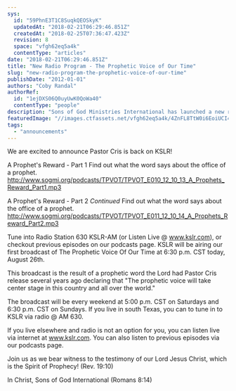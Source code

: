 ```yaml
---
sys:
  id: "59PhnE3T1C8SuqkQEOSkyK"
  updatedAt: "2018-02-21T06:29:46.851Z"
  createdAt: "2018-02-25T07:36:47.423Z"
  revision: 8
  space: "vfgh62eq5a4k"
  contentType: "articles"
date: "2018-02-21T06:29:46.851Z"
title: "New Radio Program - The Prophetic Voice of Our Time"
slug: "new-radio-program-the-prophetic-voice-of-our-time"
publishDate: "2012-01-01"
authors: "Coby Randal"
authorRef:
  id: "1ejDXS06Q0uyUwK0QoWa40"
  contentType: "people"
description: "Sons of God Ministries International has launched a new radio show \"The Prophetic Voice of Our Time\" hosted by Pastor Cristina Sosso! The program will air every week on AM 630 KSLR in South Texas!"
featuredImage: "//images.ctfassets.net/vfgh62eq5a4k/4ZnFL8TtW0i6EoiUCI4MYE/3d494775182c64d906e1bef4e8be2e30/condenser-mic-compressor.jpg"
tags:
  - "announcements"
---
```


We are excited to announce Pastor Cris is back on KSLR!

A Prophet's Reward - Part 1 Find out what the word says about the office of a prophet. http://www.sogmi.org/podcasts/TPVOT/TPVOT_E010_12_10_13_A_Prophets_Reward_Part1.mp3

A Prophet's Reward - Part 2 *Continued* Find out what the word says about the office of a prophet. http://www.sogmi.org/podcasts/TPVOT/TPVOT_E011_12_10_14_A_Prophets_Reward_Part2.mp3

Tune into Radio Station 630 KSLR-AM (or Listen Live @ www.kslr.com), or checkout previous episodes on our podcasts page. KSLR will be airing our first broadcast of The Prophetic Voice Of Our Time at 6:30 p.m. CST today, August 26th.

This broadcast is the result of a prophetic word the Lord had Pastor Cris release several years ago declaring that "The prophetic voice will take center stage in this country and all over the world."

The broadcast will be every weekend at 5:00 p.m. CST on Saturdays and 6:30 p.m. CST on Sundays. If you live in south Texas, you can to tune in to KSLR via radio @ AM 630.

If you live elsewhere and radio is not an option for you, you can listen live via internet at www.kslr.com. You can also listen to previous episodes via our podcasts page.

Join us as we bear witness to the testimony of our Lord Jesus Christ, which is the Spirit of Prophecy! (Rev. 19:10)

In Christ, Sons of God International (Romans 8:14)